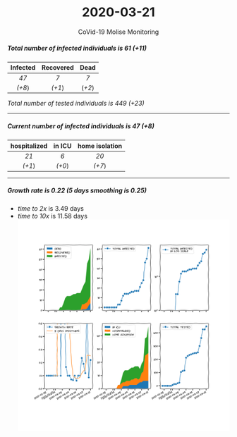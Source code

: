 <div align='center'>

# 2020-03-21
CoVid-19 Molise Monitoring
</div>

##### Total number of infected individuals is 61 (+11)
Infected | Recovered | Dead
:---: | :---: | :---:
*47* | *7* | *7*
*(+8*) | *(+1*) | (*+2*)

*Total number of tested individuals is 449 (+23)*
***
##### Current number of infected individuals is 47 (+8)
hospitalized | in ICU | home isolation
:---: | :---: | :---:
*21* |*6* |*20*
*(+1*) |*(+0*) |*(+7*)
***
##### Growth rate is 0.22 (5 days smoothing is 0.25)
- *time to 2x* is 3.49 days
- *time to 10x* is 11.58 days
![stats][stats]

[stats]: stats_Molise.png
